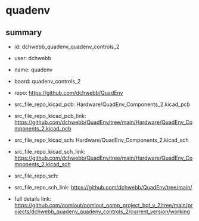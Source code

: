 # quadenv
 
## summary 
* id: dchwebb_quadenv_quadenv_controls_2
* user: dchwebb
* name: quadenv
* board: quadenv_controls_2
* repo: https://github.com/dchwebb/QuadEnv
* src_file_repo_kicad_pcb: Hardware/QuadEnv_Components_2.kicad_pcb
* src_file_repo_kicad_pcb_link: https://github.com/dchwebb/QuadEnv/tree/main/Hardware/QuadEnv_Components_2.kicad_pcb
* src_file_repo_kicad_sch: Hardware/QuadEnv_Components_2.kicad_sch
* src_file_repo_kicad_sch_link: https://github.com/dchwebb/QuadEnv/tree/main/Hardware/QuadEnv_Components_2.kicad_sch

* src_file_repo_sch: 
* src_file_repo_sch_link: https://github.com/dchwebb/QuadEnv/tree/main/
* full details link: https://github.com/oomlout/oomlout_oomp_project_bot_v_2/tree/main/projects/dchwebb_quadenv_quadenv_controls_2/current_version/working  








